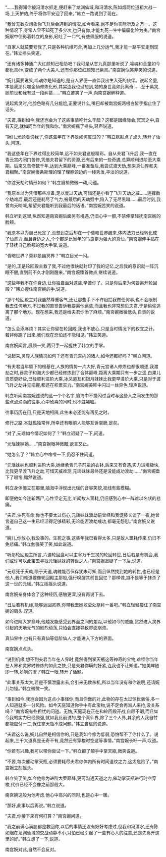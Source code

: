 
“……我得知你被冯清水抓走,便赶来了龙渊仙域,和冯清水,陈如烟两位道祖大战一场,上天护佑,终于将你平安迎了回来。”韩立一路说到了现在。

“我曾无数次想象你飞升后会遇到的情况,如今看来,尚不足你实际所及之万一。这种情况下,寻常人早不知死了多少次,也只有你,才能九死一生中屡屡化险为夷。”南宫婉眼中倒影着韩立的身影,轻吐了一口气,有些佩服的说道。

“自家人就莫要夸我了,只是各种机缘巧合,再加上几分运气,我才能一路平安走到现在。”韩立摇头笑道。

“还有诸多神通广大红颜知己相助吧？我可是从甘九真那里听说了,啼魂和金童如今都化灵én,变成了两个大美人,还有你那位红颜知己紫灵。”南宫婉似笑非笑的说道。

“婉儿莫要说笑,啼魂你是知道的,是自人界便一直伴我出生入死的伙伴。说起金童,本是我那只噬金仙修炼化形,其实连我也没想到,她的身世竟如此离奇……至于紫灵,她前世和我有过一段纠葛……”韩立苦笑了一声,向南宫婉解释道。

说起紫灵时,他脸色略有几分尴尬,正要说什么,嘴巴却被南宫婉两根白皙手指止住了话头。

“夫君,事到如今,我还岂会为了这些事情吃什么干醋？这都是因缘际会,冥冥之中,自有天定,就如同当年的我和你。”南宫婉摇了摇头,轻声说道。

“婉儿,光顾着说我了,你这些年在下界是如何度过的？”韩立默默点了点头,转开了话头,问道。

“我这些年在下界过得比较简单,远不如夫君这般精彩。自从夫君飞升后,我一直在青云宫内闭门苦修,凭借夫君留下的资源,还有后来的一些奇遇,总算顺利进阶至大乘期。后来又苦修数千年,达到大乘巅峰,一番准备后,我尝试渡天劫,想来真仙界和夫君相聚。”南宫婉慢条斯理的理了理脖颈边的一缕秀发,平淡的说道。

“你渡天劫时情形如何？”韩立眉梢微微一动,问道。

“我原本以为凭借那些准备,足以度过天劫,可惜还是小看了飞升天劫之威……连撑数个劫难后,最后还是耗尽了气力,被最后的天劫劈中,陷入了无尽黑暗……最后时刻,我曾向天呐喊,希望夫君能听到我最后的话语。”南宫婉苦笑的说道。

韩立听到这里,纵然知道南宫婉后面另有境遇,仍旧心中一颤,不禁伸掌轻抚南宫婉的脸颊。

“我原本以为自己死定了,没想到之后却在一个昏暗世界醒来,体内法力已经转化成了仙灵力,而且身边之人,个个都是比当年的马良更为强大的真仙。”南宫婉伸手贴在了轻抚自己脸颊的宽大手掌,说道。

“昏暗世界？莫非是幽冥界？”韩立目光一闪。

“是的,正是轮回殿主救了我,不过他很快就封印了我的记忆,之后我的意识就一阵沉眠不醒,直到前不久才刚刚醒来。”南宫婉臻首微点,继续说道。

“这些年我不在你身边,让你独自面对这些,辛苦你了。只是你后来为何要离开轮回殿？”韩立握住南宫婉的手,说道。

“那个轮回殿主对我虽然尊重客气,还让那些手下不许阻拦我做任何事,也不会限制我去任何地方,不过我的直觉告诉我要离他远些,而且我也非常想见夫君,于是偷偷逃离了那个地方。现在想来,我还是给夫君你添了麻烦。”南宫婉微微低头,自责的说道。

“怎么会添麻烦？其实让你留在轮回殿,我也不放心,只是当时情况下的权宜之计。若非你跑了出来,我们现在恐怕还不能相见。”韩立笑道。

南宫婉闻言,展颜一笑,两只手一起握住了韩立的手掌。

“说起来,灵界人族情况如何？还有青元宫内的诸人,如今还都好吗？”韩立问道。

“有夫君当年留下的根基在,人族的情势一片大好,青元宫诸人修炼也都很顺遂,我渡劫之时,器灵子和海大少都已经修炼到了合体巅峰,距离大乘期只有一步之遥,白果儿资质更好些,已经顺利进阶大乘,冰凤道友和银月妹妹比我更早进阶大乘,只是对于渡飞升之劫并无把握,都还在积累实力。”南宫婉美眸中闪过一丝异色,轻声说道。

韩立听闻南宫婉述说的这一个个名字,脑海中不觉闪过当时与这些人之间发生的那些点点滴滴的往事,心中欣喜的同时,也不胜唏嘘。

往事历历在目,只是天地相隔,此生未必还能有再见之时。

修行之路,本就孤独常伴,所幸还有眼前人能够互诉衷肠,足矣。

“对了,元瑶如今情况如何了？”韩立迟疑了一下,问道。

“元瑶妹妹她……”南宫婉眼神微黯,欲言又止。

“她怎么了？”韩立心中咯噔一下,仍忍不住问道。

“元瑶妹妹也顺利进阶大乘,她继承青元子前辈的衣钵,后来又有奇遇,实力进境极快,比我更早渡飞升之劫,可惜天威难测,元瑶妹妹最终还是没能成功渡劫……”南宫婉垂下了眼帘,黯然说道。

韩立身体僵立在那里,脑海中浮现出元瑶的音容笑貌,视线有些模糊。

即便他如今连斩两尸,心性坚定无比,听闻故人噩耗,仍旧感到心中一阵难以名状的悲痛。

“夫君,生死有命,你也不要太过伤心,元瑶妹妹渡劫前曾经和我促膝长谈了一夜,她曾言道自己这一生已经活得足够精彩,无论能否渡劫成功,都毫无怨怼。”南宫婉又说道。

“婉儿,你放心,我没事的。生死之事,这些年我已看得太多,只是故人噩耗传来,仍旧不免悲痛。”韩立勉强笑了笑,如此说道。

“听那轮回殿主所言,六道轮回盘可以主宰万千生灵的轮回转世,日后若是有机会,我们或许可以此宝去寻找元瑶妹妹的转世之人。”南宫婉迟疑了一下后,说道。

“元瑶死于天劫,陨于天道,魂魄能否保存犹未可知,而且纵然找到她的转世,也已经是他人,我们难道要像轮回殿主那般,强行唤醒其前世回忆？那样做,岂不是等于抹杀了这一世的元瑶。”韩立摇摇头说道。

南宫婉亲身体会了这种经历,感触更深,没有再说下去。

“日后若有机缘,能够返回灵界,你带我去她坟茔处祭拜一番吧。”韩立轻轻搂住了南宫婉的肩头,叹道。

如今进阶大罗巅峰,他越发能感受到界面之间的差距,以他如今的威能,贸然进入灵界引起的天地元气的剧烈动荡,只怕会直接导致界面崩溃。

真仙界中,也有只有真仙等低阶仙人,才能进入下方的界面。

南宫婉点点头。

“说到机缘,想不到夫君当年在人界时,竟然得到掌天瓶这等神奇的宝物,难怪你当年在人界和灵界时修炼的如此之快,只是夫君你瞒的好紧,连我也不让知道。”她美眸随即一转,娇嗔的瞪了韩立一眼,转开了话题。

“此事关系太大,若是不慎泄露出去,会引来无数杀机,所以当年没有和你说明,还请婉儿勿怪。”韩立微微一笑。

“事到如今,我岂会因为这点小事怪你,而且你做的对,此物的存在太过惊世骇俗,多一人知道就多一分风险。如今天庭知道你手中有此宝物,说不定会再派人来抢,没关系吗？”南宫婉有些担忧的问道。无妨,天庭现在正在和轮回殿开战,自顾不暇,而且如今我的实力已经颇强,就如我此前说的,整个真仙界,除了三个人外,其余的人我自忖都能应付一二,保住掌天瓶不成问题。”韩立自信的说道。

“夫君这么说,婉儿自然是相信你的,只是我如今修为低弱,恐怕帮不了你什么了。说起来,三千大道真是无奇不有,竟然还有穿梭时空这等事情。”南宫婉长吁一声,叹道。

“你若有兴趣,我可以带你尝试一下。”韩立颠了颠手中掌天瓶,微笑说道。

“不要,每次催动掌天瓶,必须要耗尽夫君你体内所有时间道纹之力,这太危险了。”南宫婉立刻摇头。

韩立笑了笑,如今他修为进阶大罗巅峰,更可沟通天道之力,催动掌天瓶进行时空穿梭,代价已经不会像之前那般大。

南宫婉这般为他考虑,他心中高兴的同时,也是心中一暖。

“那好,此事以后再说。”韩立说道。

“夫君,你接下来有何打算？”南宫婉问道。

“我之前满心满脑都是救回你,以后的事情还没有好好考虑过,但我和冯清水,还有陈如烟在龙渊仙域的交战动静不小,只怕已经引起了一些有心人的注意,还是先离开这里的好。”韩立想了一下,说道。

南宫婉对此,自然不会反对。